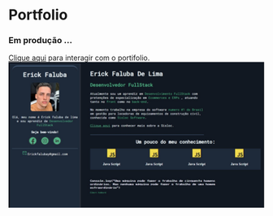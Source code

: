 # Portfolio 
<h3>Em produção ...</h3>
<a href="https://ercklima.github.io/Portfolio/" target="_blank">Clique aqui</a> para interagir com o portifolio.

<img src="https://github.com/ErckLima/Portfolio/blob/main/imgs/WhatsApp%20Image%202023-03-26%20at%2023.21.30.jpeg"/>
